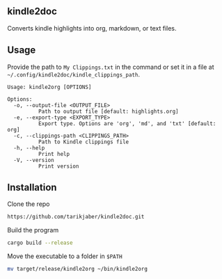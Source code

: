 ## kindle2doc
Converts kindle highlights into org, markdown, or text files.

## Usage
Provide the path to `My Clippings.txt` in the command or set it in a file at `~/.config/kindle2doc/kindle_clippings_path`.

```
Usage: kindle2org [OPTIONS]

Options:
  -o, --output-file <OUTPUT_FILE>
          Path to output file [default: highlights.org]
  -e, --export-type <EXPORT_TYPE>
          Export type. Options are 'org', 'md', and 'txt' [default: org]
  -c, --clippings-path <CLIPPINGS_PATH>
          Path to Kindle clippings file
  -h, --help
          Print help
  -V, --version
          Print version
```

## Installation
Clone the repo
```bash
https://github.com/tarikjaber/kindle2doc.git
```

Build the program
```bash
cargo build --release
```

Move the executable to a folder in `$PATH`
```bash
mv target/release/kindle2org ~/bin/kindle2org
```
